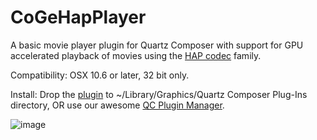 CoGeHapPlayer
=============

A basic movie player plugin for Quartz Composer with support for GPU accelerated playback of movies using the [HAP codec](http://http://vdmx.vidvox.net/blog/hap) family.

Compatibility: OSX 10.6 or later, 32 bit only.

Install: Drop the [plugin](https://github.com/lov/CoGeHapPlayer/releases/latest) to ~/Library/Graphics/Quartz Composer Plug-Ins directory, OR use our awesome [QC Plugin Manager](http://imimot.hu/qc-plugin-manager/).

![image](http://www.imimot.hu/images/cogehapplayer.jpg)

